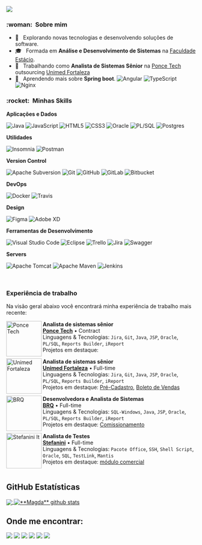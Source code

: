 
![](https://komarev.com/ghpvc/?username=MagdaCostta&color=006bed)

<h3> :woman: &nbsp;Sobre mim </h3>

- 🤔 &nbsp; Explorando novas tecnologias e desenvolvendo soluções de software.
- 🎓 &nbsp; Formada em **Análise e Desenvolvimento de Sistemas** na <a href="https://estacio.br">Faculdade Estácio</a>.
- 💼 &nbsp; Trabalhando como **Analista de Sistemas Sênior** na <a href="https://www.poncetech.com.br">Ponce Tech</a> outsourcing <a href="https://www.unimedfortaleza.com.br">Unimed Fortaleza</a> 
- 🌱 &nbsp; Aprendendo mais sobre **Spring boot**.
  ![Angular](https://img.shields.io/badge/Angular-DD0031?style=flat&logo=angular&logoColor=white)
  ![TypeScript](https://img.shields.io/badge/Typescript-%23007ACC.svg?style=flat&logo=typescript&logoColor=white)
  ![Nginx](https://img.shields.io/badge/nginx-%23009639.svg?style=flat&logo=nginx&logoColor=white)

<h3> :rocket: &nbsp;Minhas Skills </h3>

**Aplicações e Dados**

  ![Java](https://img.shields.io/badge/Java-ED8B00?style=flat&logo=java&logoColor=white)
  ![JavaScript](https://img.shields.io/badge/-JavaScript-333333?style=flat&logo=javascript)
  ![HTML5](https://img.shields.io/badge/HTML5-%23E34F26.svg?style=flat&logo=html5&logoColor=white)
  ![CSS3](https://img.shields.io/badge/CSS3-%231572B6.svg?style=flat&logo=css3&logoColor=white)
  ![Oracle](https://img.shields.io/badge/Oracle-F80000?style=flat&logo=oracle&logoColor=white)
  ![PL/SQL](https://img.shields.io/badge/-PL/SQL-F80000?style=flat&logo=oracle)
  ![Postgres](https://img.shields.io/badge/Postgres-%23316192.svg?style=flat&logo=postgresql&logoColor=white)

**Utilidades**

  ![Insomnia](https://img.shields.io/badge/Insomnia-black?style=flat&logo=insomnia&logoColor=5849BE)
  ![Postman](https://img.shields.io/badge/Postman-FF6C37?style=flat&logo=postman&logoColor=white)

**Version Control**

  ![Apache Subversion](https://img.shields.io/badge/SubVersion-%23809CC9.svg?style=flat&logo=subversion&logoColor=white) 
  ![Git](https://img.shields.io/badge/Git-%23F05033.svg?style=flat&logo=git&logoColor=white)
  ![GitHub](https://img.shields.io/badge/GitHub-%23121011.svg?style=flat&logo=github&logoColor=white)
  ![GitLab](https://img.shields.io/badge/GitLab-330F63?style=flat&logo=gitlab&logoColor=white)
  ![Bitbucket](https://img.shields.io/badge/Bitbucket-0747a6?style=flat&logo=bitbucket&logoColor=white)

**DevOps**

  ![Docker](https://img.shields.io/badge/-Docker-333333?style=flat&logo=docker)
  ![Travis](https://img.shields.io/badge/-Travis-333333?style=flat&logo=travis)
  
**Design**

  ![Figma](https://img.shields.io/badge/Figma-%23F24E1E.svg?style=flat&logo=figma&logoColor=white)
  ![Adobe XD](https://img.shields.io/badge/Adobe%20XD-470137?style=flat&logo=Adobe%20XD&logoColor=#FF61F6)

**Ferramentas de Desenvolvimento**

  ![Visual Studio Code](https://img.shields.io/badge/-Visual%20Studio%20Code-333333?style=flat&logo=visual-studio-code&logoColor=007ACC)
  ![Eclipse](https://img.shields.io/badge/-Eclipse-333333?style=flat&logo=eclipse-ide&logoColor=2C2255)
  ![Trello](https://img.shields.io/badge/-Trello-333333?style=flat&logo=trello&logoColor=007ACC)
  ![Jira](https://img.shields.io/badge/Jira-%230A0FFF.svg?style=flat&logo=jira&logoColor=white)
  ![Swagger](https://img.shields.io/badge/-Swagger-%23Clojure?style=flat&logo=swagger&logoColor=white)
  

**Servers**

  ![Apache Tomcat](https://img.shields.io/badge/Apache%20Tomcat-%23F8DC75.svg?style=flat&logo=apache-tomcat&logoColor=black)
  ![Apache Maven](https://img.shields.io/badge/Apache%20Maven-C71A36?style=flat&logo=Apache%20Maven&logoColor=white)
  ![Jenkins](https://img.shields.io/badge/Jenkins-%232C5263.svg?style=flat&logo=jenkins&logoColor=white)

<br/>

<h3> Experiência de trabalho </h3>
Na visão geral abaixo você encontrará minha experiência de trabalho mais recente:

[<img align="left" height="94px" width="94px" alt="Ponce Tech" src="https://static.wixstatic.com/media/b740eb_5167c1d4426f47b38d23db2cfc193b2b~mv2.png"/>](https://www.poncetech.com.br/)

**Analista de sistemas sênior** \
[**Ponce Tech**](https://www.poncetech.com.br/) • Contract \
Linguagens & Tecnologias: `Jira`, `Git`, `Java`, `JSP`, `Oracle`, `PL/SQL`, `Reports Builder`, `iReport` \
Projetos em destaque: 
<br/>


[<img align="left" height="94px" width="94px" alt="Unimed Fortaleza" src="https://www.unimedfortaleza.com.br/portaluploads/uploads/2022/12/logo_unimed-fortaleza-01.png"/>](https://www.unimedfortaleza.com.br/)

**Analista de sistemas sênior** \
[**Unimed Fortaleza**](https://www.unimedfortaleza.com.br/) • Full-time \
Linguagens & Tecnologias: `Jira`, `Git`, `Java`, `JSP`, `Oracle`, `PL/SQL`, `Reports Builder`, `iReport` \
Projetos em destaque: [Pré-Cadastro](), [Boleto de Vendas]()
<br/>

[<img align="left" height="94px" width="94px" alt="BRQ" src="https://www.abcdacomunicacao.com.br/wp-content/uploads/BRQ.jpg"/>](https://brq.com/)

**Desenvolvedora e Analista de Sistemas** \
[**BRQ**](https://brq.com/) • Full-time \
Linguagens & Tecnologias: `SQL-Windows`, `Java`, `JSP`, `Oracle`, `PL/SQL`, `Reports Builder`, `iReport` \
Projetos em destaque: [Comissionamento]()
<br/>

[<img align="left" height="94px" width="94px" alt="Stefanini It" src="https://d2q79iu7y748jz.cloudfront.net/s/_squarelogo/64x64/435e28c83305318ba35696f84424a179"/>](https://stefanini.com/pt-br)

**Analista de Testes** \
[**Stefanini**](https://stefanini.com/pt-br/) • Full-time \
Linguagens & Tecnologias: `Pacote Office`, `SSH`, `Shell Script`, `Oracle`, `SQL`, `TestLink`, `Mantis` \
Projetos em destaque: [módulo comercial]()
<br/>
<br/>



## **GitHub Estatísticas**

<a href="https://github.com/Gurupreet">
  <img align="center" src="https://github-readme-stats.vercel.app/api/top-langs/?username=magdacosta&hide=html&layout=compact&theme=default&hide_langs_below=1" />
</a>

<a href="https://github.com/Gurupreet">
 <img align="center" src="https://github-readme-stats.vercel.app/api?username=magdacosta&show_icons=true&layout=compact&theme=default&line_height=27" alt="**Magda** github stats"/>
</a>

<br>

## **Onde me encontrar:**

<p align="left">
  <a href="https://wa.me/5585997112232" alt="WhatsApp">
  <img src="https://img.shields.io/badge/-WhatsApp-25d366?style=flat&labelColor=25d366&logo=whatsapp&logoColor=white"/></a>
  
  <a href="mailto:magda.costta@gmail.com" alt="Gmail">
  <img src="https://img.shields.io/badge/-Gmail-FF0000?style=flat&labelColor=FF0000&logo=gmail&logoColor=white" /></a>

  <a href="https://www.linkedin.com/in/MagdaCostta/" alt="Linkedin">
  <img src="https://img.shields.io/badge/-Linkedin-0e76a8?style=flat&logo=Linkedin&logoColor=white" /></a>

  <a href="https://www.twitter.com/MagdaCostta/" alt="Twitter">
  <img src="https://img.shields.io/badge/Twitter-1DA1F2?style=flat&logo=twitter&logoColor=white"/></a>

  <a href="https://www.facebook.com/MagdaCostta/" alt="Facebook">
  <img src="https://img.shields.io/badge/-Facebook-3b5998?style=flat&labelColor=3b5998&logo=facebook&logoColor=white"/></a>

  <a href="https://www.instagram.com/MagdaCostta/" alt="Instagram">
  <img src="https://img.shields.io/badge/-Instagram-DF0174?style=flat&labelColor=DF0174&logo=instagram&logoColor=white"/></a>
</p>  



<!---
magdacosta/magdacosta is a ✨ special ✨ repository because its `README.md` (this file) appears on your GitHub profile.
You can click the Preview link to take a look at your changes.
--->
